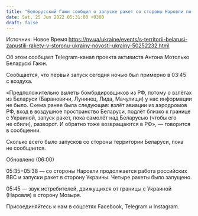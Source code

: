 ```yaml
---
title: "Белорусский Гаюн сообщил о запуске ракет со стороны Наровли по Украине"
date: Sat, 25 Jun 2022 05:31:00 +0300
draft: false
---
```

Источник: Новое Время https://nv.ua/ukraine/events/s-territorii-belarusi-zapustili-rakety-v-storonu-ukrainy-novosti-ukrainy-50252232.html


Об этом сообщает Telegram-канал проекта активиста Антона Мотолько Беларускі Гаюн.

Сообщается, что первый запуск сегодня ночью был примерно в 03:45 с воздуха.

«Предположительно вылеты бомбрдировщиков из РФ, потому о взлётах из Беларуси (Барановичи, Лунинец, Лида, Мачулищи) у нас информации не было. Схема ранее была следующая: взлёт авиации из аэродромов РФ, вход в воздушное пространство Беларуси, подлёт близко к границе с Украиной, запуск ракет, пока самолёт над Беларусью (чтобы его не сбили), разворот. И обратно тоже возвращаются в РФ», — говорится в сообщении.

Сколько всего было запусков со стороны территории Беларуси, пока не сообщается.

 Обновлено (06:00)

05:35−05:38 — со стороны Наровли продолжается работа российских ВВС и запуски ракет в сторону Украины. Четыре ракеты было запущено.

05:45 — звук истребителей, движущихся от границы с Украиной (Наровля) в сторону Мозыря.

Присоединяйтесь к нам в соцсетях Facebook, Telegram и Instagram.
